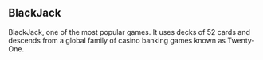 ## BlackJack
BlackJack, one of the most popular games. It uses decks of 52 cards and descends from a global family of casino banking games known as Twenty-One.
